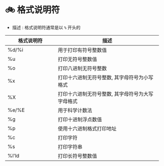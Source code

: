 # 🚲 格式说明符

* 描述 : 格式说明符通常是以 `%` 开头的

<table><thead><tr><th width="149">格式说明符</th><th>描述</th></tr></thead><tbody><tr><td>%d/%i</td><td>用于打印有符号整数值</td></tr><tr><td>%u</td><td>打印无符号整数值</td></tr><tr><td>%o</td><td>打印八进制无符号整数</td></tr><tr><td>%x</td><td>打印十六进制无符号整数, 其字母符号为小写格式</td></tr><tr><td>%X</td><td>打印十六进制无符号整数, 其字母符号为大写字母格式</td></tr><tr><td>%e/%E</td><td>用于科学计数法</td></tr><tr><td>%g</td><td>打印十进制浮点数值</td></tr><tr><td>%p</td><td>使用十六进制格式打印地址</td></tr><tr><td>%c</td><td> 打印字符</td></tr><tr><td>%s</td><td>打印字符串</td></tr><tr><td>%l'ld</td><td>打印长符号整数值</td></tr></tbody></table>

